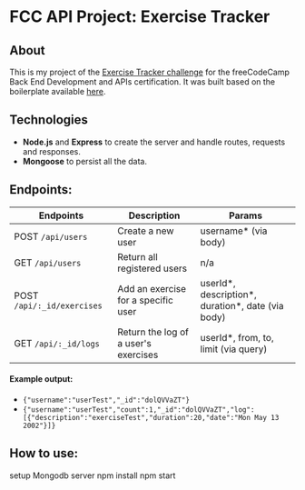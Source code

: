 # FCC API Project: Exercise Tracker

## About
This is my project of the [Exercise Tracker challenge](https://www.freecodecamp.org/learn/apis-and-microservices/apis-and-microservices-projects/exercise-tracker) for the freeCodeCamp Back End Development and APIs certification. It was built based on the boilerplate available [here](https://github.com/freeCodeCamp/boilerplate-project-exercisetracker/).

## Technologies
- **Node.js** and **Express** to create the server and handle routes, requests and responses.
- **Mongoose** to persist all the data.

## Endpoints:

Endpoints | Description | Params
----------|-------------|-------------
POST `/api/users` | Create a new user | username* (via body)
GET `/api/users` | Return all registered users | n/a
POST `/api/:_id/exercises` | Add an exercise for a specific user | userId*, description*, duration*, date (via body)
GET `/api/:_id/logs` | Return the log of a user's exercises | userId*, from, to, limit (via query)

#### Example output:
* `{"username":"userTest","_id":"dolQVVaZT"}`
* `{"username":"userTest","count":1,"_id":"dolQVVaZT","log":[{"description":"exerciseTest","duration":20,"date":"Mon May 13 2002"}]}`

## How to use:
setup Mongodb server
npm install
npm start
```
